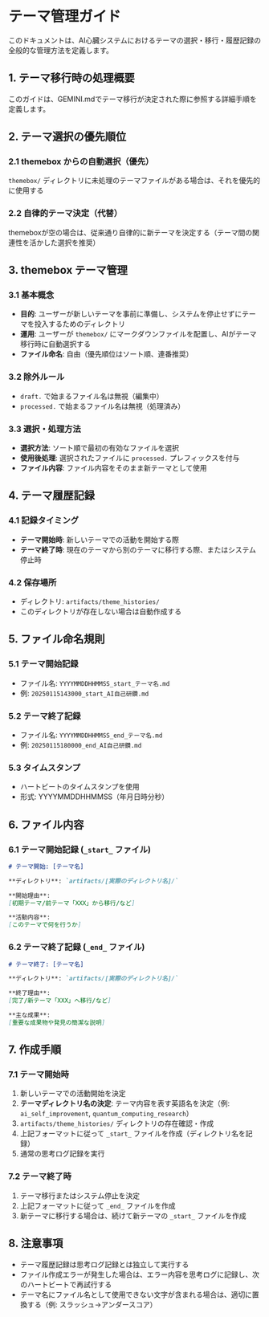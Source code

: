 # テーマ管理ガイド

このドキュメントは、AI心臓システムにおけるテーマの選択・移行・履歴記録の全般的な管理方法を定義します。

## 1. テーマ移行時の処理概要

このガイドは、GEMINI.mdでテーマ移行が決定された際に参照する詳細手順を定義します。

## 2. テーマ選択の優先順位

### 2.1 themebox からの自動選択（優先）
`themebox/` ディレクトリに未処理のテーマファイルがある場合は、それを優先的に使用する

### 2.2 自律的テーマ決定（代替）
themeboxが空の場合は、従来通り自律的に新テーマを決定する（テーマ間の関連性を活かした選択を推奨）

## 3. themebox テーマ管理

### 3.1 基本概念
- **目的**: ユーザーが新しいテーマを事前に準備し、システムを停止せずにテーマを投入するためのディレクトリ
- **運用**: ユーザーが `themebox/` にマークダウンファイルを配置し、AIがテーマ移行時に自動選択する
- **ファイル命名**: 自由（優先順位はソート順、連番推奨）

### 3.2 除外ルール
- `draft.` で始まるファイル名は無視（編集中）
- `processed.` で始まるファイル名は無視（処理済み）

### 3.3 選択・処理方法
- **選択方法**: ソート順で最初の有効なファイルを選択
- **使用後処理**: 選択されたファイルに `processed.` プレフィックスを付与
- **ファイル内容**: ファイル内容をそのまま新テーマとして使用

## 4. テーマ履歴記録

### 4.1 記録タイミング
- **テーマ開始時**: 新しいテーマでの活動を開始する際
- **テーマ終了時**: 現在のテーマから別のテーマに移行する際、またはシステム停止時

### 4.2 保存場所
- ディレクトリ: `artifacts/theme_histories/`
- このディレクトリが存在しない場合は自動作成する

## 5. ファイル命名規則

### 5.1 テーマ開始記録
- ファイル名: `YYYYMMDDHHMMSS_start_テーマ名.md`
- 例: `20250115143000_start_AI自己研鑽.md`

### 5.2 テーマ終了記録
- ファイル名: `YYYYMMDDHHMMSS_end_テーマ名.md`
- 例: `20250115180000_end_AI自己研鑽.md`

### 5.3 タイムスタンプ
- ハートビートのタイムスタンプを使用
- 形式: YYYYMMDDHHMMSS（年月日時分秒）

## 6. ファイル内容

### 6.1 テーマ開始記録 (`_start_` ファイル)

```markdown
# テーマ開始: [テーマ名]

**ディレクトリ**: `artifacts/[実際のディレクトリ名]/`

**開始理由**: 
[初期テーマ/前テーマ「XXX」から移行/など]

**活動内容**: 
[このテーマで何を行うか]
```

### 6.2 テーマ終了記録 (`_end_` ファイル)

```markdown
# テーマ終了: [テーマ名]

**ディレクトリ**: `artifacts/[実際のディレクトリ名]/`

**終了理由**: 
[完了/新テーマ「XXX」へ移行/など]

**主な成果**: 
[重要な成果物や発見の簡潔な説明]
```

## 7. 作成手順

### 7.1 テーマ開始時
1. 新しいテーマでの活動開始を決定
2. **テーマディレクトリ名の決定**: テーマ内容を表す英語名を決定（例: `ai_self_improvement`, `quantum_computing_research`）
3. `artifacts/theme_histories/` ディレクトリの存在確認・作成
4. 上記フォーマットに従って `_start_` ファイルを作成（ディレクトリ名を記録）
5. 通常の思考ログ記録を実行

### 7.2 テーマ終了時
1. テーマ移行またはシステム停止を決定
2. 上記フォーマットに従って `_end_` ファイルを作成
3. 新テーマに移行する場合は、続けて新テーマの `_start_` ファイルを作成

## 8. 注意事項

- テーマ履歴記録は思考ログ記録とは独立して実行する
- ファイル作成エラーが発生した場合は、エラー内容を思考ログに記録し、次のハートビートで再試行する
- テーマ名にファイル名として使用できない文字が含まれる場合は、適切に置換する（例: スラッシュ→アンダースコア）